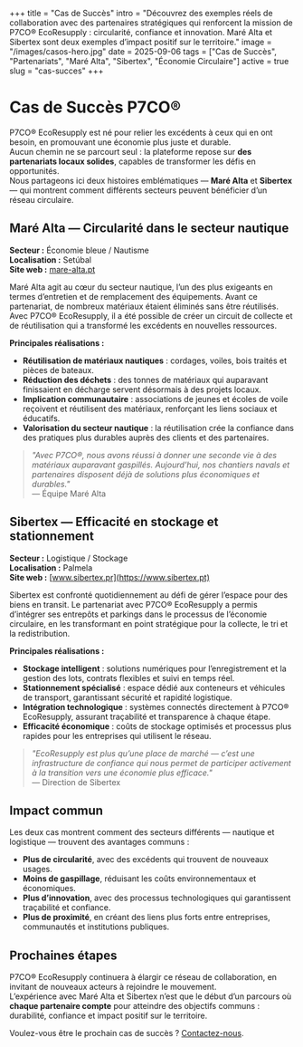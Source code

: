 +++
title = "Cas de Succès"
intro = "Découvrez des exemples réels de collaboration avec des partenaires stratégiques qui renforcent la mission de P7CO® EcoResupply : circularité, confiance et innovation. Maré Alta et Sibertex sont deux exemples d’impact positif sur le territoire."
image = "/images/casos-hero.jpg"
date = 2025-09-06
tags = ["Cas de Succès", "Partenariats", "Maré Alta", "Sibertex", "Économie Circulaire"]
active = true
slug = "cas-succes"
+++

# Cas de Succès P7CO®

P7CO® EcoResupply est né pour relier les excédents à ceux qui en ont besoin, en promouvant une économie plus juste et durable.  
Aucun chemin ne se parcourt seul : la plateforme repose sur **des partenariats locaux solides**, capables de transformer les défis en opportunités.  
Nous partageons ici deux histoires emblématiques — **Maré Alta** et **Sibertex** — qui montrent comment différents secteurs peuvent bénéficier d’un réseau circulaire.

## Maré Alta — Circularité dans le secteur nautique

**Secteur :** Économie bleue / Nautisme  
**Localisation :** Setúbal  
**Site web :** [mare-alta.pt](https://www.mare-alta.pt)

Maré Alta agit au cœur du secteur nautique, l’un des plus exigeants en termes d’entretien et de remplacement des équipements. Avant ce partenariat, de nombreux matériaux étaient éliminés sans être réutilisés.  
Avec P7CO® EcoResupply, il a été possible de créer un circuit de collecte et de réutilisation qui a transformé les excédents en nouvelles ressources.

**Principales réalisations :**

- **Réutilisation de matériaux nautiques** : cordages, voiles, bois traités et pièces de bateaux.  
- **Réduction des déchets** : des tonnes de matériaux qui auparavant finissaient en décharge servent désormais à des projets locaux.  
- **Implication communautaire** : associations de jeunes et écoles de voile reçoivent et réutilisent des matériaux, renforçant les liens sociaux et éducatifs.  
- **Valorisation du secteur nautique** : la réutilisation crée la confiance dans des pratiques plus durables auprès des clients et des partenaires.

> _"Avec P7CO®, nous avons réussi à donner une seconde vie à des matériaux auparavant gaspillés. Aujourd’hui, nos chantiers navals et partenaires disposent déjà de solutions plus économiques et durables."_  
— Équipe Maré Alta

## Sibertex — Efficacité en stockage et stationnement

**Secteur :** Logistique / Stockage  
**Localisation :** Palmela  
**Site web :** [www.sibertex.pr](https://www.sibertex.pt)

Sibertex est confronté quotidiennement au défi de gérer l’espace pour des biens en transit. Le partenariat avec P7CO® EcoResupply a permis d’intégrer ses entrepôts et parkings dans le processus de l’économie circulaire, en les transformant en point stratégique pour la collecte, le tri et la redistribution.

**Principales réalisations :**

- **Stockage intelligent** : solutions numériques pour l’enregistrement et la gestion des lots, contrats flexibles et suivi en temps réel.  
- **Stationnement spécialisé** : espace dédié aux conteneurs et véhicules de transport, garantissant sécurité et rapidité logistique.  
- **Intégration technologique** : systèmes connectés directement à P7CO® EcoResupply, assurant traçabilité et transparence à chaque étape.  
- **Efficacité économique** : coûts de stockage optimisés et processus plus rapides pour les entreprises qui utilisent le réseau.

> _"EcoResupply est plus qu’une place de marché — c’est une infrastructure de confiance qui nous permet de participer activement à la transition vers une économie plus efficace."_  
— Direction de Sibertex

## Impact commun

Les deux cas montrent comment des secteurs différents — nautique et logistique — trouvent des avantages communs :

- **Plus de circularité**, avec des excédents qui trouvent de nouveaux usages.  
- **Moins de gaspillage**, réduisant les coûts environnementaux et économiques.  
- **Plus d’innovation**, avec des processus technologiques qui garantissent traçabilité et confiance.  
- **Plus de proximité**, en créant des liens plus forts entre entreprises, communautés et institutions publiques.

## Prochaines étapes

P7CO® EcoResupply continuera à élargir ce réseau de collaboration, en invitant de nouveaux acteurs à rejoindre le mouvement.  
L’expérience avec Maré Alta et Sibertex n’est que le début d’un parcours où **chaque partenaire compte** pour atteindre des objectifs communs : durabilité, confiance et impact positif sur le territoire.

Voulez-vous être le prochain cas de succès ? [Contactez-nous](/fr/home/contact).
